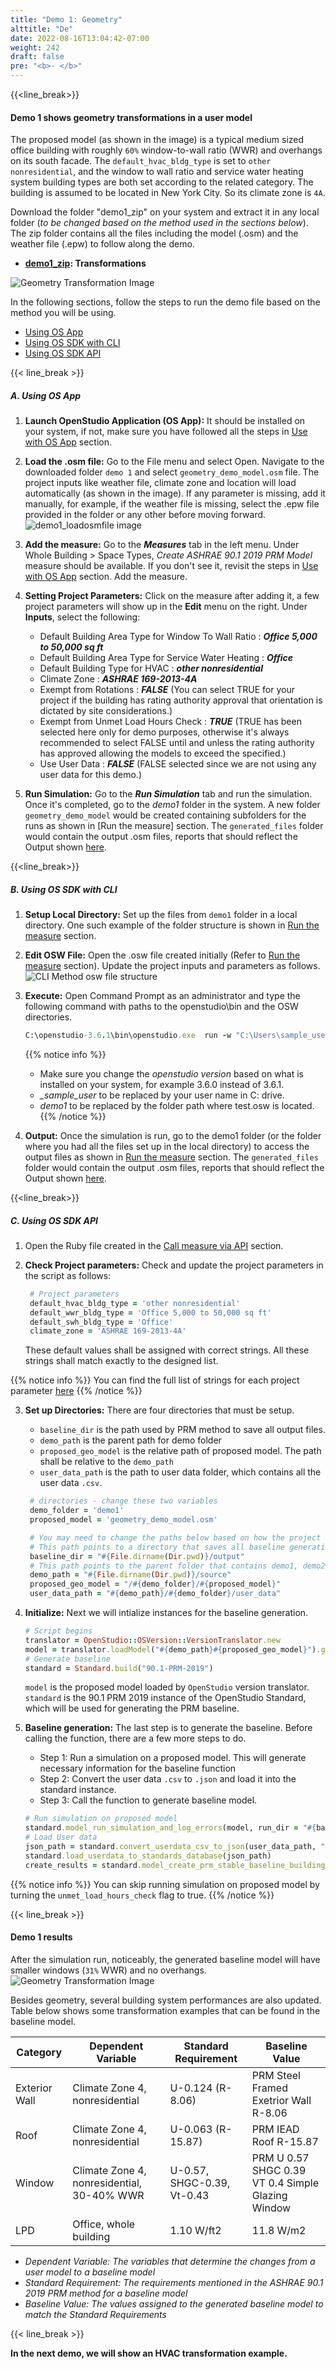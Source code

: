 ```yaml
---
title: "Demo 1: Geometry"
alttitle: "De"
date: 2022-08-16T13:04:42-07:00
weight: 242
draft: false
pre: "<b>- </b>"
---
```


{{<line_break>}}

#### Demo 1 shows geometry transformations in a user model


The proposed model (as shown in the image) is a typical medium sized office building with roughly `60%` window-to-wall ratio (WWR) and overhangs on its south facade. The `default_hvac_bldg_type` is set to `other nonresidential`, and the window to wall ratio and service water heating system building types are both set according to the related category. The building is assumed to be located in New York City. So its climate zone is `4A`.

Download the folder "demo1_zip" on your system and extract it in any local folder (*_to be changed based on the method used in the sections below_*). The zip folder contains all the files including the model (.osm) and the weather file (.epw) to follow along the demo. 
- **[demo1_zip](/BEM-for-PRM/get_start/demo/quick_start.files/demo1.zip): Transformations**

![Geometry Transformation Image](/BEM-for-PRM/get_start/os_engine/images/geometry_demo_screenshot.png?width=400px&align=right&classes=border,alignLeft) 

In the following sections, follow the steps to run the demo file based on the method you will be using. 
- [Using OS App](http://localhost:1313/BEM-for-PRM/get_start/demo/demo1/#a-using-os-app)
- [Using OS SDK with CLI](http://localhost:1313/BEM-for-PRM/get_start/demo/demo1/#b-using-os-sdk-with-cli)
- [Using OS SDK API](http://localhost:1313/BEM-for-PRM/get_start/demo/demo1/#c-using-os-sdk-api)

{{< line_break >}}

##### **A. Using OS App**

1. **Launch OpenStudio Application (OS App):** It should be installed on your system, if not, make sure you have followed all the steps in [Use with OS App](http://localhost:1313/BEM-for-PRM/get_start/os_app/) section. 

2. **Load the .osm file:** Go to the File menu and select Open. Navigate to the downloaded folder `demo 1` and select `geometry_demo_model.osm` file. The project inputs like weather file, climate zone and location will load automatically (as shown in the image). If any parameter is missing, add it manually, for example, if the weather file is missing, select the .epw file provided in the folder or any other before moving forward.
![demo1_loadosmfile image](/BEM-for-PRM/get_start/demo/images/demo1_loadosmfile.PNG?width=1400px&align=right&classes=border,alignLeft)

3. **Add the measure:** Go to the **_Measures_** tab in the left menu. Under Whole Building > Space Types, *_Create ASHRAE 90.1 2019 PRM Model_* measure should be available. If you don't see it, revisit the steps in [Use with OS App](http://localhost:1313/BEM-for-PRM/get_start/os_app/) section. Add the measure.

4. **Setting Project Parameters:** Click on the measure after adding it, a few project parameters will show up in the **Edit** menu on the right. Under **Inputs**, select the following: 
    - Default Building Area Type for Window To Wall Ratio : **_Office 5,000 to 50,000 sq ft_**
    - Default Building Area Type for Service Water Heating : **_Office_**
    - Default Building Type for HVAC : **_other nonresidential_**
    - Climate Zone : **_ASHRAE 169-2013-4A_**
    - Exempt from Rotations : **_FALSE_** (You can select TRUE for your project if the building has rating authority approval that orientation is dictated by site considerations.)
    - Exempt from Unmet Load Hours Check : **_TRUE_** (TRUE has been selected here only for demo purposes, otherwise it's always recommended to select FALSE until and unless the rating authority has approved allowing the models to exceed the specified.)
    - Use User Data : **_FALSE_** (FALSE selected since we are not using any user data for this demo.) 

5. **Run Simulation:** Go to the **_Run Simulation_** tab and run the  simulation. Once it's completed, go to the *_demo1_* folder in the system. A new folder `geometry_demo_model` would be created containing subfolders for the runs as shown in [Run the measure] section. The `generated_files` folder would contain the output .osm files, reports that should reflect the Output shown [here](http://localhost:1313/BEM-for-PRM/get_start/demo/demo1/#demo-1-results). 

<!-- Link Run the measure section -->

{{<line_break>}}

##### **B. Using OS SDK with CLI**

1. **Setup Local Directory:** Set up the files from `demo1` folder in a local directory. One such example of the folder structure is shown in [Run the measure](http://localhost:1313/BEM-for-PRM/get_start/os_cli/run_the_measure/) section. 
2. **Edit OSW File:** Open the .osw file created initially (Refer to [Run the measure](http://localhost:1313/BEM-for-PRM/get_start/os_cli/run_the_measure/) section). Update the project inputs and parameters as follows. 
![CLI Method osw file structure](/BEM-for-PRM/get_start/demo/images/demo1_CLImethod_oswfile.PNG?width=600px&align=right&classes=border,alignLeft) 
3. **Execute:** Open Command Prompt as an administrator and type the following command with paths to the openstudio\bin and the OSW directories.

    ```ruby
    C:\openstudio-3.6.1\bin\openstudio.exe  run -w "C:\Users\sample_user\demo1\test.osw"
    ```
   {{% notice info %}}
   - Make sure you change the *_openstudio version_* based on what is installed on your system, for example 3.6.0 instead of 3.6.1.
   - *_sample_user* to be replaced by your user name in C: drive. 
   - *_demo1_* to be replaced by the folder path where test.osw is located.
   {{% /notice %}}

4. **Output:** Once the simulation is run, go to the demo1 folder (or the folder where you had all the files set up in the local directory) to access the output files as shown in [Run the measure](http://localhost:1313/BEM-for-PRM/get_start/os_cli/run_the_measure/) section. The `generated_files` folder would contain the output .osm files, reports that should reflect the Output shown [here](http://localhost:1313/BEM-for-PRM/get_start/demo/demo1/#demo-1-results). 


{{<line_break>}} 

##### **C. Using OS SDK API**

1. Open the Ruby file created in the [Call measure via API](http://localhost:1313/BEM-for-PRM/get_start/os_engine/call_use_api/) section. 
2. **Check Project parameters:** Check and update the project parameters in the script as follows:

   ```Ruby
    # Project parameters
    default_hvac_bldg_type = 'other nonresidential'
    default_wwr_bldg_type = 'Office 5,000 to 50,000 sq ft'
    default_swh_bldg_type = 'Office'
    climate_zone = 'ASHRAE 169-2013-4A'
    ```
    These default values shall be assigned with correct strings. All these strings shall match exactly to the designed list.

{{% notice info %}}
You can find the full list of strings for each project parameter [here](../../../user_guide/prm_api_ref/baseline_generation_api/)
{{% /notice %}}


3. **Set up Directories:** There are four directories that must be setup. 
      - `baseline_dir` is the path used by PRM method to save all output files.
      - `demo_path` is the parent path for demo folder
      - `proposed_geo_model` is the relative path of proposed model. The path shall be relative to the `demo_path`
      - `user_data_path` is the path to user data folder, which contains all the user data `.csv`.

   ```Ruby
    # directories - change these two variables
    demo_folder = 'demo1'
    proposed_model = 'geometry_demo_model.osm'

    # You may need to change the paths below based on how the project is setup on your local directory:
    # This path points to a directory that saves all baseline generation outputs
    baseline_dir = "#{File.dirname(Dir.pwd)}/output"
    # This path points to the parent folder that contains demo1, demo2 or demo3 folder.
    demo_path = "#{File.dirname(Dir.pwd)}/source"
    proposed_geo_model = "/#{demo_folder}/#{proposed_model}"
    user_data_path = "#{demo_path}/#{demo_folder}/user_data"
    ```

4. **Initialize:** Next we will intialize instances for the baseline generation.

    ```Ruby
    # Script begins
    translator = OpenStudio::OSVersion::VersionTranslator.new
    model = translator.loadModel("#{demo_path}#{proposed_geo_model}").get
    # Generate baseline
    standard = Standard.build("90.1-PRM-2019")
    ```

   `model` is the proposed model loaded by `OpenStudio` version translator.
`standard` is the 90.1 PRM 2019 instance of the OpenStudio Standard, which will be used for generating the PRM baseline.

5. **Baseline generation:** The last step is to generate the baseline. Before calling the function, there are a few more steps to do.

    - Step 1: Run a simulation on a proposed model. This will generate necessary information for the baseline function
    - Step 2: Convert the user data `.csv` to `.json` and load it into the standard instance.
    - Step 3: Call the function to generate baseline model. 

    ```Ruby
    # Run simulation on proposed model
    standard.model_run_simulation_and_log_errors(model, run_dir = "#{baseline_dir}/PROP")
    # Load User data
    json_path = standard.convert_userdata_csv_to_json(user_data_path, "#{baseline_dir}")
    standard.load_userdata_to_standards_database(json_path)
    create_results = standard.model_create_prm_stable_baseline_building(model, climate_zone, default_hvac_bldg_type, default_wwr_bldg_type, default_swh_bldg_type, baseline_dir, unmet_load_hours_check=false)
    ```



{{% notice info %}}
You can skip running simulation on proposed model by turning the `unmet_load_hours_check` flag to true.
{{% /notice %}}

{{< line_break >}}

#### Demo 1 results

After the simulation run, noticeably, the generated baseline model will have smaller windows (`31%` WWR) and no overhangs.
![Geometry Transformation Image](/BEM-for-PRM/get_start/os_engine/images/geometry_demo1.png?width=400px&align=right&classes=border,alignLeft)

Besides geometry, several building system performances are also updated. Table below shows some transformation examples that can be found in the baseline model.

| Category      | Dependent Variable                         | Standard Requirement       | Baseline Value                                    |
| ------------- | ------------------------------------------ | -------------------------- | ------------------------------------------------- |
| Exterior Wall | Climate Zone 4, nonresidential             | U-0.124 (R-8.06)           | PRM Steel Framed Exetrior Wall R-8.06             |
| Roof          | Climate Zone 4, nonresidential             | U-0.063 (R-15.87)          | PRM IEAD Roof R-15.87                             |
| Window        | Climate Zone 4, nonresidential, 30-40% WWR | U-0.57, SHGC-0.39, Vt-0.43 | PRM U 0.57 SHGC 0.39 VT 0.4 Simple Glazing Window |
| LPD           | Office, whole building                     | 1.10 W/ft2                 | 11.8 W/m2                                         |

- *_Dependent Variable: The variables that determine the changes from a user model to a baseline model_*
- *_Standard Requirement: The requirements mentioned in the ASHRAE 90.1 2019 PRM method for a baseline model_*
- *_Baseline Value: The values assigned to the generated baseline model to match the Standard Requirements_*


{{< line_break >}}

**In the next demo, we will show an HVAC transformation example.**